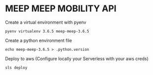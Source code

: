 # MEEP MEEP MOBILITY API

Create a virtual environment with pyenv

```
pyenv virtualenv 3.6.5 meep-meep-3.6.5
```

Create a python environment file

```
echo meep-meep-3.6.5 > .python.version
```

Deploy to aws (Configure locally your Serverless with your aws creds)
```
sls deploy
```